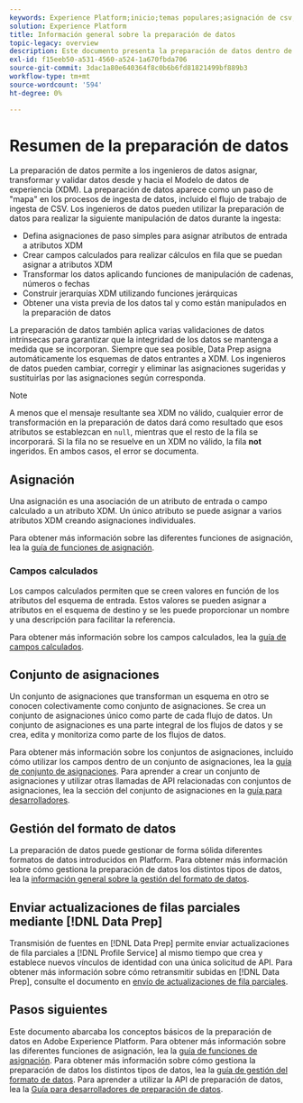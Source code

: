 ```yaml
---
keywords: Experience Platform;inicio;temas populares;asignación de csv;asignación de archivo csv;asignación de archivo csv a xdm;asignación de csv a xdm;guía de ui;asignador;asignación;preparación de datos;preparación de datos;preparación de datos;
solution: Experience Platform
title: Información general sobre la preparación de datos
topic-legacy: overview
description: Este documento presenta la preparación de datos dentro de Adobe Experience Platform.
exl-id: f15eeb50-a531-4560-a524-1a670fbda706
source-git-commit: 3dac1a80e640364f8c0b6b6fd81821499bf889b3
workflow-type: tm+mt
source-wordcount: '594'
ht-degree: 0%

---
```



# Resumen de la preparación de datos

La preparación de datos permite a los ingenieros de datos asignar, transformar y validar datos desde y hacia el Modelo de datos de experiencia (XDM). La preparación de datos aparece como un paso de &quot;mapa&quot; en los procesos de ingesta de datos, incluido el flujo de trabajo de ingesta de CSV. Los ingenieros de datos pueden utilizar la preparación de datos para realizar la siguiente manipulación de datos durante la ingesta:

- Defina asignaciones de paso simples para asignar atributos de entrada a atributos XDM
- Crear campos calculados para realizar cálculos en fila que se puedan asignar a atributos XDM
- Transformar los datos aplicando funciones de manipulación de cadenas, números o fechas
- Construir jerarquías XDM utilizando funciones jerárquicas
- Obtener una vista previa de los datos tal y como están manipulados en la preparación de datos

La preparación de datos también aplica varias validaciones de datos intrínsecas para garantizar que la integridad de los datos se mantenga a medida que se incorporan. Siempre que sea posible, Data Prep asigna automáticamente los esquemas de datos entrantes a XDM. Los ingenieros de datos pueden cambiar, corregir y eliminar las asignaciones sugeridas y sustituirlas por las asignaciones según corresponda.

>[!NOTE]
>
>A menos que el mensaje resultante sea XDM no válido, cualquier error de transformación en la preparación de datos dará como resultado que esos atributos se establezcan en `null`, mientras que el resto de la fila se incorporará. Si la fila no se resuelve en un XDM no válido, la fila **not** ingeridos. En ambos casos, el error se documenta.

## Asignación

Una asignación es una asociación de un atributo de entrada o campo calculado a un atributo XDM. Un único atributo se puede asignar a varios atributos XDM creando asignaciones individuales.

Para obtener más información sobre las diferentes funciones de asignación, lea la [guía de funciones de asignación](./functions.md).

### Campos calculados

Los campos calculados permiten que se creen valores en función de los atributos del esquema de entrada. Estos valores se pueden asignar a atributos en el esquema de destino y se les puede proporcionar un nombre y una descripción para facilitar la referencia.

Para obtener más información sobre los campos calculados, lea la [guía de campos calculados](./functions.md#calculated-fields).

## Conjunto de asignaciones

Un conjunto de asignaciones que transforman un esquema en otro se conocen colectivamente como conjunto de asignaciones. Se crea un conjunto de asignaciones único como parte de cada flujo de datos. Un conjunto de asignaciones es una parte integral de los flujos de datos y se crea, edita y monitoriza como parte de los flujos de datos.

Para obtener más información sobre los conjuntos de asignaciones, incluido cómo utilizar los campos dentro de un conjunto de asignaciones, lea la [guía de conjunto de asignaciones](./mapping-set.md). Para aprender a crear un conjunto de asignaciones y utilizar otras llamadas de API relacionadas con conjuntos de asignaciones, lea la sección del conjunto de asignaciones en la [guía para desarrolladores](./api/mapping-set.md).

## Gestión del formato de datos

La preparación de datos puede gestionar de forma sólida diferentes formatos de datos introducidos en Platform. Para obtener más información sobre cómo gestiona la preparación de datos los distintos tipos de datos, lea la [información general sobre la gestión del formato de datos](./data-handling.md).

## Enviar actualizaciones de filas parciales mediante [!DNL Data Prep]

Transmisión de fuentes en [!DNL Data Prep] permite enviar actualizaciones de fila parciales a [!DNL Profile Service] al mismo tiempo que crea y establece nuevos vínculos de identidad con una única solicitud de API. Para obtener más información sobre cómo retransmitir subidas en [!DNL Data Prep], consulte el documento en [envío de actualizaciones de fila parciales](./upserts.md).

## Pasos siguientes

Este documento abarcaba los conceptos básicos de la preparación de datos en Adobe Experience Platform. Para obtener más información sobre las diferentes funciones de asignación, lea la [guía de funciones de asignación](./functions.md). Para obtener más información sobre cómo gestiona la preparación de datos los distintos tipos de datos, lea la [guía de gestión del formato de datos](./data-handling.md#dates). Para aprender a utilizar la API de preparación de datos, lea la [Guía para desarrolladores de preparación de datos](api/overview.md).
